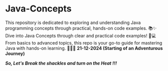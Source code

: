 # Java-Concepts
This repository is dedicated to exploring and understanding Java programming concepts through practical, hands-on code examples. 
📚✨ Dive into Java Concepts through clear and practical code examples! 
🚀💻 From basics to advanced topics, this repo is your go-to guide for mastering Java with hands-on learning. 🧑‍💻🎯
**21-12-2024 (Starting of an Adventurous Journey)**

_**So, Let's Break the shackles and turn on the Heat !!!**_
